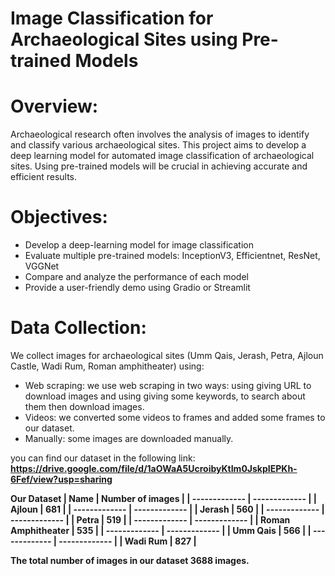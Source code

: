 # Image Classification for Archaeological Sites using Pre-trained Models

# Overview:
Archaeological research often involves the analysis of images to identify and classify various archaeological sites. This project aims to develop a deep learning model for automated image classification of archaeological sites. Using pre-trained models will be crucial in achieving accurate and efficient results.

# Objectives:

   * Develop a deep-learning model for image classification 
   * Evaluate multiple pre-trained models: InceptionV3, Efficientnet, ResNet, VGGNet 
   * Compare and analyze the performance of each model 
   * Provide a user-friendly demo using Gradio or Streamlit

# Data Collection:
We collect images for archaeological sites (Umm Qais, Jerash, Petra, Ajloun Castle, Wadi Rum, Roman amphitheater)
using:
* Web scraping: we use web scraping in two ways: using giving URL to download images and using giving some keywords, to search about 
  them then download images. 
* Videos: we converted some videos to frames and added some frames to our dataset.  
* Manually: some images are downloaded manually.
    
you can find our dataset in the following link: <b>https://drive.google.com/file/d/1aOWaA5UcroibyKtIm0JskpIEPKh-6Fef/view?usp=sharing</b>

<b>Our Dataset<b>
    | Name  |  Number of images |
    | ------------- | ------------- |
    | Ajloun        |  681          |
    | ------------- | ------------- |
    |  Jerash |  560                |
    | ------------- | ------------- |
    |  Petra |  519 |
    | ------------- | ------------- |
    |  Roman Amphitheater |  535    |
    | ------------- | ------------- |
    |  Umm Qais |  566 |
    | ------------- | ------------- |
    |  Wadi Rum |  827 |

The total number of images in our dataset 3688 images.



